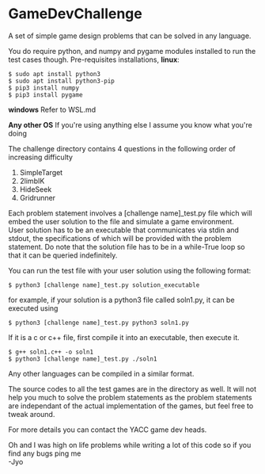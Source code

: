 # GameDevChallenge
A set of simple game design problems that can be solved in any language.

You do require python, and numpy and pygame modules installed to run the test cases though.
Pre-requisites installations, **linux**:
```
$ sudo apt install python3
$ sudo apt install python3-pip
$ pip3 install numpy
$ pip3 install pygame
```

**windows**
Refer to WSL.md

**Any other OS**
If you're using anything else I assume you know what you're doing 

The challenge directory contains 4 questions in the following order of increasing difficulty
1. SimpleTarget
2. 2limbIK
3. HideSeek
4. Gridrunner

Each problem statement involves a [challenge name]_test.py file which will embed the user solution to the file and simulate a game environment. \
User solution has to be an executable that communicates via stdin and stdout, the specifications of which will be provided with the problem statement. Do note that the solution file has to be in a while-True loop so that it can be queried indefinitely.

You can run the test file with your user solution using the following format:
```
$ python3 [challenge name]_test.py solution_executable
```

for example, if your solution is a python3 file called soln1.py, it can be executed using
```
$ python3 [challenge name]_test.py python3 soln1.py
```

If it is a c or c++ file, first compile it into an executable, then execute it.
```
$ g++ soln1.c++ -o soln1
$ python3 [challenge name]_test.py ./soln1
```

Any other languages can be compiled in a similar format.

The source codes to all the test games are in the directory as well. It will not help you much to solve the problem statements as the problem statements are independant of the actual implementation of the games, but feel free to tweak around.

For more details you can contact the YACC game dev heads.

Oh and I was high on life problems while writing a lot of this code so if you find any bugs ping me \
    -Jyo
